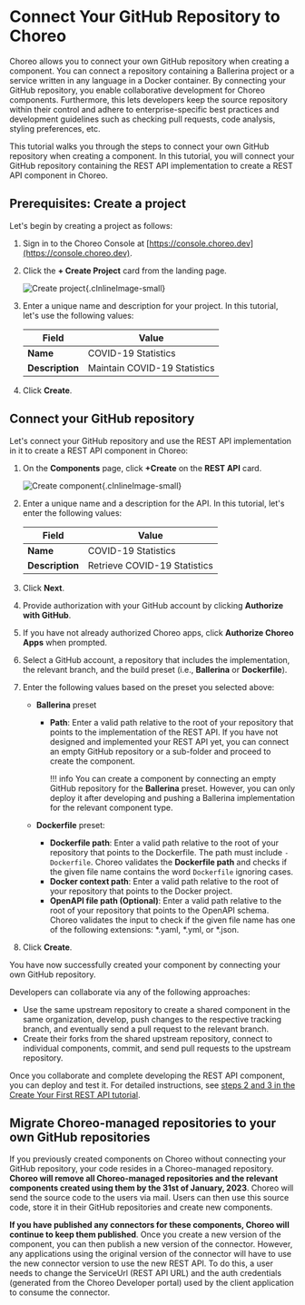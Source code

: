 # Connect Your GitHub Repository to Choreo

Choreo allows you to connect your own GitHub repository when creating a component. You can connect a repository containing a Ballerina project or a service written in any language in a Docker container. By connecting your GitHub repository, you enable collaborative development for Choreo components. Furthermore, this lets developers keep the source repository within their control and adhere to enterprise-specific best practices and development guidelines such as checking pull requests, code analysis, styling preferences, etc.

This tutorial walks you through the steps to connect your own GitHub repository when creating a component. In this tutorial, you will connect your GitHub repository containing the REST API implementation to create a REST API component in Choreo.

## Prerequisites: Create a project

Let's begin by creating a project as follows:

1. Sign in to the Choreo Console at [https://console.choreo.dev](https://console.choreo.dev).
2. Click the **+ Create Project** card from the landing page.

    ![Create project](../../assets/img/tutorials/connect-own-repo/create-new-project.png){.cInlineImage-small}

3. Enter a unique name and description for your project. In this tutorial, let's use the following values:

      | **Field**       | **Value**                    |
      |-----------------|------------------------------|
      | **Name**        | COVID-19 Statistics          |
      | **Description** | Maintain COVID-19 Statistics |

4. Click **Create**. 

## Connect your GitHub repository

Let's connect your GitHub repository and use the REST API implementation in it to create a REST API component in Choreo: 

1. On the **Components** page, click **+Create** on the **REST API** card.

    ![Create component](../../assets/img/tutorials/connect-own-repo/create-component.png){.cInlineImage-small}

2. Enter a unique name and a description for the API. In this tutorial, let's enter the following values:

      | **Field**       | **Value**                   |
      |-----------------|-----------------------------|
      | **Name**        | COVID-19 Statistics         |
      | **Description** | Retrieve COVID-19 Statistics|
      
3. Click **Next**.
4. Provide authorization with your GitHub account by clicking  **Authorize with GitHub**. 
5. If you have not already authorized Choreo apps, click **Authorize Choreo Apps** when prompted.
6. Select a GitHub account, a repository that includes the implementation, the relevant branch, and the build preset (i.e., **Ballerina** or **Dockerfile**). 
7. Enter the following values based on the preset you selected above:
    - **Ballerina** preset
        - **Path**: Enter a valid path relative to the root of your repository that points to the implementation of the REST API. If you have not designed and implemented your REST API yet, you can connect an empty GitHub repository or a sub-folder and proceed to create the component. 

            !!! info
                You can create a component by connecting an empty GitHub repository for the **Ballerina** preset. However, you can only deploy it after developing and pushing a Ballerina implementation for the relevant component type.

    - **Dockerfile** preset:
        - **Dockerfile path**: Enter a valid path relative to the root of your repository that points to the Dockerfile. The path must include `- Dockerfile`. Choreo validates the **Dockerfile path** and checks if the given file name contains the word `Dockerfile` ignoring cases.
        - **Docker context path**: Enter a valid path relative to the root of your repository that points to the Docker project.
        - **OpenAPI file path (Optional)**: Enter a valid path relative to the root of your repository that points to the OpenAPI schema. Choreo validates the input to check if the given file name has one of the following extensions: *.yaml, *.yml, or *.json.

8. Click **Create**.

You have now successfully created your component by connecting your own GitHub repository.

Developers can collaborate via any of the following approaches:

- Use the same upstream repository to create a shared component in the same organization, develop, push changes to the respective tracking branch, and eventually send a pull request to the relevant branch.
- Create their forks from the shared upstream repository, connect to individual components, commit, and send pull requests to the upstream repository.

Once you collaborate and complete developing the REST API component, you can deploy and test it. For detailed instructions, see [steps 2 and 3 in the Create Your First REST API tutorial](https://wso2.com/choreo/docs/get-started/tutorials/create-your-first-rest-api/#step-2-deploy).

## Migrate Choreo-managed repositories to your own GitHub repositories

If you previously created components on Choreo without connecting your GitHub repository,  your code resides in a Choreo-managed repository. **Choreo will remove all Choreo-managed repositories and the relevant components created using them by the 31st of January, 2023**. Choreo will send the source code to the users via mail. Users can then use this source code, store it in their GitHub repositories and create new components. 

**If you have published any connectors for these components, Choreo will continue to keep them published**. Once you create a new version of the component, you can then publish a new version of the connector. However, any applications using the original version of the connector will have to use the new connector version to use the new REST API. To do this,  a user needs to change the  ServiceUrl (REST API URL) and the auth credentials (generated from the Choreo Developer portal) used by the client application to consume the connector.